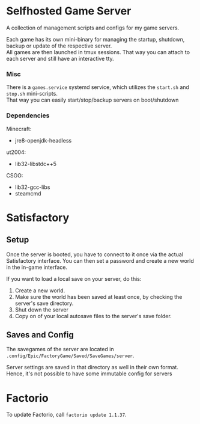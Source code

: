 # Selfhosted Game Server

A collection of management scripts and configs for my game servers.

Each game has its own mini-binary for managing the startup, shutdown, backup or update of the respective server. \
All games are then launched in tmux sessions. That way you can attach to each server and still have an interactive tty.

### Misc

There is a `games.service` systemd service, which utilizes the `start.sh` and `stop.sh` mini-scripts. \
That way you can easily start/stop/backup servers on boot/shutdown

### Dependencies

Minecraft:
- jre8-openjdk-headless

ut2004:
- lib32-libstdc++5

CSGO:
- lib32-gcc-libs
- steamcmd


# Satisfactory

## Setup

Once the server is booted, you have to connect to it once via the actual Satisfactory interface.
You can then set a password and create a new world in the in-game interface.

If you want to load a local save on your server, do this:
1. Create a new world.
2. Make sure the world has been saved at least once, by checking the server's save directory.
3. Shut down the server
4. Copy on of your local autosave files to the server's save folder.

## Saves and Config

The savegames of the server are located in `.config/Epic/FactoryGame/Saved/SaveGames/server`.

Server settings are saved in that directory as well in their own format.
Hence, it's not possible to have some immutable config for servers

# Factorio

To update Factorio, call `factorio update 1.1.37`.
